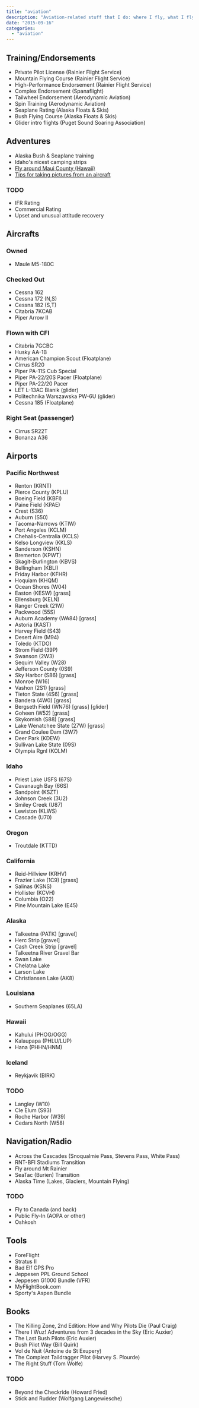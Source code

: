 ```yaml
---
title: "aviation"
description: "Aviation-related stuff that I do: where I fly, what I fly, etc."
date: "2015-09-16"
categories: 
  - "aviation"
---
```


Training/Endorsements
---------------------
* Private Pilot License (Rainier Flight Service)
* Mountain Flying Course (Rainier Flight Service)
* High-Performance Endorsement (Rainier Flight Service)
* Complex Endorsement (Spanaflight)
* Tailwheel Endorsement (Aerodynamic Aviation)
* Spin Training (Aerodynamic Aviation)
* Seaplane Rating (Alaska Floats & Skis)
* Bush Flying Course (Alaska Floats & Skis)
* Glider intro flights (Puget Sound Soaring Association)

Adventures
----------
* Alaska Bush & Seaplane training
* Idaho's nicest camping strips
* [Fly around Maui County (Hawaii)](./maui_county)
* [Tips for taking pictures from an aircraft](./airplane_photography)

### TODO
* IFR Rating
* Commercial Rating
* Upset and unusual attitude recovery

Aircrafts
---------
### Owned
* Maule M5-180C

### Checked Out
* Cessna 162
* Cessna 172 (N,S)
* Cessna 182 (S,T)
* Citabria 7KCAB
* Piper Arrow II

### Flown with CFI
* Citabria 7GCBC
* Husky AA-1B
* American Champion Scout (Floatplane)
* Cirrus SR20
* Piper PA-11S Cub Special
* Piper PA-22/20S Pacer (Floatplane)
* Piper PA-22/20 Pacer
* LET L-13AC Blanik (glider)
* Politechnika Warszawska PW-6U (glider)
* Cessna 185 (Floatplane)

### Right Seat (passenger)
* Cirrus SR22T
* Bonanza A36

Airports
--------

### Pacific Northwest
* Renton (KRNT)
* Pierce County (KPLU)
* Boeing Field (KBFI)
* Paine Field (KPAE)
* Crest (S36)
* Auburn (S50)
* Tacoma-Narrows (KTIW)
* Port Angeles (KCLM)
* Chehalis-Centralia (KCLS)
* Kelso Longview (KKLS)
* Sanderson (KSHN)
* Bremerton (KPWT)
* Skagit-Burlington (KBVS)
* Bellingham (KBLI)
* Friday Harbor (KFHR)
* Hoquiam (KHQM)
* Ocean Shores (W04)
* Easton (KESW) [grass]
* Ellensburg (KELN)
* Ranger Creek (21W)
* Packwood (55S)
* Auburn Academy (WA84) [grass]
* Astoria (KAST)
* Harvey Field (S43)
* Desert Aire (M94)
* Toledo (KTDO)
* Strom Field (39P)
* Swanson (2W3)
* Sequim Valley (W28)
* Jefferson County (0S9)
* Sky Harbor (S86) [grass]
* Monroe (W16)
* Vashon (2S1) [grass]
* Tieton State (4S6) [grass]
* Bandera (4W0) [grass]
* Bergseth Field (WN76) [grass] [glider]
* Goheen (W52) [grass]
* Skykomish (S88) [grass]
* Lake Wenatchee State (27W) [grass]
* Grand Coulee Dam (3W7)
* Deer Park (KDEW)
* Sullivan Lake State (09S)
* Olympia Rgnl (KOLM)

### Idaho
* Priest Lake USFS (67S)
* Cavanaugh Bay (66S)
* Sandpoint (KSZT)
* Johnson Creek (3U2)
* Smiley Creek (U87)
* Lewiston (KLWS)
* Cascade (U70)

### Oregon
* Troutdale (KTTD)

### California
* Reid-Hillview (KRHV)
* Frazier Lake (1C9) [grass]
* Salinas (KSNS)
* Hollister (KCVH)
* Columbia (O22)
* Pine Mountain Lake (E45)

### Alaska
* Talkeetna (PATK) [gravel]
* Herc Strip [gravel]
* Cash Creek Strip [gravel]
* Talkeetna River Gravel Bar
* Swan Lake
* Chelatna Lake
* Larson Lake
* Christiansen Lake (AK8)

### Louisiana
* Southern Seaplanes (65LA)

### Hawaii
* Kahului (PHOG/OGG)
* Kalaupapa (PHLU/LUP)
* Hana (PHHN/HNM)

### Iceland
* Reykjavik (BIRK)

### TODO
- Langley (W10)
- Cle Elum (S93)
- Roche Harbor (W39)
- Cedars North (W58)

Navigation/Radio
----------------
* Across the Cascades (Snoqualmie Pass, Stevens Pass, White Pass)
* RNT-BFI Stadiums Transition
* Fly around Mt Rainier
* SeaTac (Burien) Transition
* Alaska Time (Lakes, Glaciers, Mountain Flying)

### TODO
- Fly to Canada (and back)
- Public Fly-In (AOPA or other)
- Oshkosh

Tools
-----
* ForeFlight
* Stratus II
* Bad Elf GPS Pro
* Jeppesen PPL Ground School
* Jeppesen G1000 Bundle (VFR)
* MyFlightBook.com
* Sporty's Aspen Bundle

Books
-----
* The Killing Zone, 2nd Edition: How and Why Pilots Die (Paul Craig)
* There I Wuz! Adventures from 3 decades in the Sky (Eric Auxier)
* The Last Bush Pilots (Eric Auxier)
* Bush Pilot Way (Bill Quirk)
* Vol de Nuit (Antoine de St Exupery)
* The Compleat Taildragger Pilot (Harvey S. Plourde)
* The Right Stuff (Tom Wolfe)

### TODO
* Beyond the Checkride (Howard Fried)
* Stick and Rudder (Wolfgang Langewiesche)

